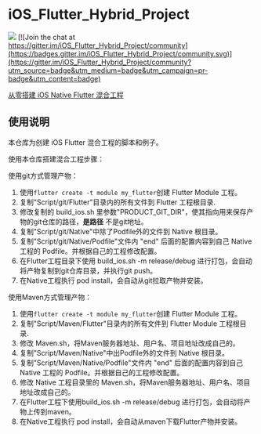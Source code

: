 # iOS_Flutter_Hybrid_Project

[![](https://badge.juejin.im/entry/5c3afcf26fb9a049f1546e7d/likes.svg?style=flat-square)](https://juejin.im/post/5c3ae5ef518825242165c5ca) [![Join the chat at https://gitter.im/iOS_Flutter_Hybrid_Project/community](https://badges.gitter.im/iOS_Flutter_Hybrid_Project/community.svg)](https://gitter.im/iOS_Flutter_Hybrid_Project/community?utm_source=badge&utm_medium=badge&utm_campaign=pr-badge&utm_content=badge)

[从零搭建 iOS Native Flutter 混合工程](https://juejin.im/post/5c3ae5ef518825242165c5ca)
## 使用说明

本仓库为创建 iOS Flutter 混合工程的脚本和例子。

使用本仓库搭建混合工程步骤：

使用git方式管理产物：
1. 使用`flutter create -t module my_flutter`创建 Flutter Module 工程。
2. 复制"Script/git/Flutter"目录内的所有文件到 Flutter 工程根目录.
3. 修改复制的 build_ios.sh 里参数"PRODUCT_GIT_DIR"，使其指向用来保存产物的git仓库的路径，**是路径** 不是git地址。
4. 复制"Script/git/Native"中除了Podfile外的文件到 Native 根目录。
5. 复制"Script/git/Native/Podfile"文件内 "end" 后面的配置内容到自己 Native 工程的 Podfile。并根据自己的工程修改配置。
6. 在Flutter工程目录下使用 build_ios.sh -m release/debug 进行打包，会自动将产物复制到git仓库目录，并执行git push。
7. 在Native工程执行 pod install，会自动从git拉取产物并安装。

使用Maven方式管理产物：
1. 使用`flutter create -t module my_flutter`创建 Flutter Module 工程。
2. 复制"Script/Maven/Flutter"目录内的所有文件到 Flutter Module 工程根目录.
3. 修改 Maven.sh，将Maven服务器地址、用户名、项目地址改成自己的。
4. 复制"Script/Maven/Native"中出Podfile外的文件到 Native 根目录。
5. 复制"Script/Maven/Native/Podfile"文件内 "end" 后面的配置内容到自己 Native 工程的 Podfile。并根据自己的工程修改配置。
6. 修改 Native 工程目录里的 Maven.sh，将Maven服务器地址、用户名、项目地址改成自己的。
7. 在Flutter工程下使用build_ios.sh -m release/debug 进行打包，会自动将产物上传到maven。
8. 在Native工程执行 pod install，会自动从maven下载Flutter产物并安装。
